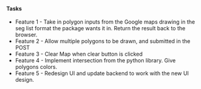#### Tasks
* Feature 1 - Take in polygon inputs from the Google maps drawing in the seg list format the package wants it in. Return the result back to the browser.
* Feature 2 - Allow multiple polygons to be drawn, and submitted in the POST
* Feature 3 - Clear Map when clear button is clicked
* Feature 4 - Implement intersection from the python library. Give polygons colors.
* Feature 5 - Redesign UI and update backend to work with the new UI design.
